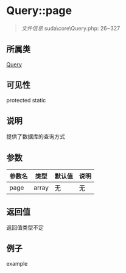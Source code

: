 # Query::page

> *文件信息* suda\core\Query.php: 26~327
## 所属类 

[Query](../Query.md)

## 可见性

  protected  static
## 说明

提供了数据库的查询方式


## 参数

| 参数名 | 类型 | 默认值 | 说明 |
|--------|-----|-------|-------|
| page |  array | 无 | 无 |

## 返回值
返回值类型不定

## 例子

example